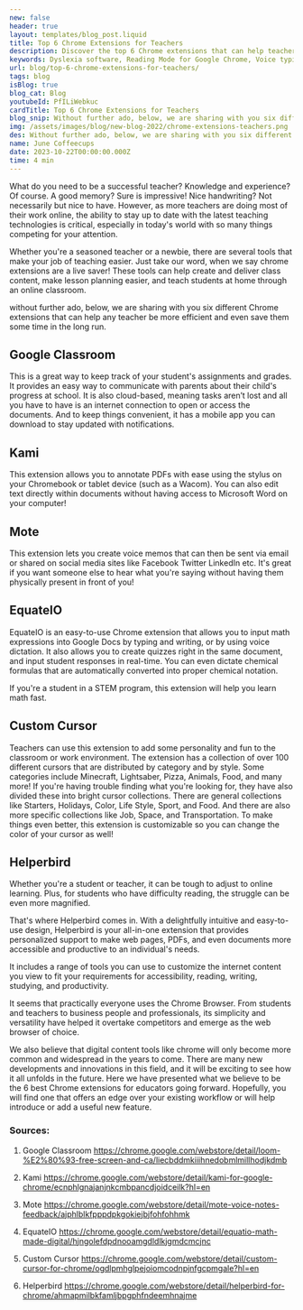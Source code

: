 ```yaml
---
new: false
header: true
layout: templates/blog_post.liquid
title: Top 6 Chrome Extensions for Teachers
description: Discover the top 6 Chrome extensions that can help teachers be more efficient and save time.
keywords: Dyslexia software, Reading Mode for Google Chrome, Voice typing for Chrome, Text to speech for Chrome, text reader, Immersive Reader, dyslexia fonts, accessibility software, dyslexia software, Helperbird for Edge, Helperbird for Firefox, Helperbird for Chrome, Opendyslexic for Chrome, OpenDyslexic
url: blog/top-6-chrome-extensions-for-teachers/
tags: blog
isBlog: true
blog_cat: Blog
youtubeId: PfILiWebkuc
cardTitle: Top 6 Chrome Extensions for Teachers
blog_snip: Without further ado, below, we are sharing with you six different Chrome extensions that can help any teacher be more efficient and even save them some time in the long run.
img: /assets/images/blog/new-blog-2022/chrome-extensions-teachers.png
des: Without further ado, below, we are sharing with you six different Chrome extensions that can help any teacher be more efficient and even save them some time in the long run.
name: June Coffeecups
date: 2023-10-22T00:00:00.000Z
time: 4 min
---
```



What do you need to be a successful teacher? Knowledge and experience? Of course. A good memory?
Sure is impressive! Nice handwriting? Not necessarily but nice to have. However, as more teachers
are doing most of their work online, the ability to stay up to date with the latest teaching
technologies is critical, especially in today's world with so many things competing for your
attention.

Whether you're a seasoned teacher or a newbie, there are several tools that make your job of
teaching easier. Just take our word, when we say chrome extensions are a live saver! These tools can
help create and deliver class content, make lesson planning easier, and teach students at home
through an online classroom.

without further ado, below, we are sharing with you six different Chrome extensions that can help
any teacher be more efficient and even save them some time in the long run.

## Google Classroom

This is a great way to keep track of your student's assignments and grades. It provides an easy way
to communicate with parents about their child's progress at school. It is also cloud-based, meaning
tasks aren’t lost and all you have to have is an internet connection to open or access the
documents. And to keep things convenient, it has a mobile app you can download to stay updated with
notifications.

## Kami

This extension allows you to annotate PDFs with ease using the stylus on your Chromebook or tablet
device (such as a Wacom). You can also edit text directly within documents without having access to
Microsoft Word on your computer!

## Mote

This extension lets you create voice memos that can then be sent via email or shared on social media
sites like Facebook Twitter LinkedIn etc. It's great if you want someone else to hear what you're
saying without having them physically present in front of you!

## EquateIO

EquateIO is an easy-to-use Chrome extension that allows you to input math expressions into Google
Docs by typing and writing, or by using voice dictation. It also allows you to create quizzes right
in the same document, and input student responses in real-time. You can even dictate chemical
formulas that are automatically converted into proper chemical notation.

If you're a student in a STEM program, this extension will help you learn math fast.

## Custom Cursor

Teachers can use this extension to add some personality and fun to the classroom or work
environment. The extension has a collection of over 100 different cursors that are distributed by
category and by style. Some categories include Minecraft, Lightsaber, Pizza, Animals, Food, and many
more! If you're having trouble finding what you're looking for, they have also divided these into
bright cursor collections. There are general collections like Starters, Holidays, Color, Life Style,
Sport, and Food. And there are also more specific collections like Job, Space, and Transportation.
To make things even better, this extension is customizable so you can change the color of your
cursor as well!

## Helperbird

Whether you're a student or teacher, it can be tough to adjust to online learning. Plus, for
students who have difficulty reading, the struggle can be even more magnified.

That's where Helperbird comes in. With a delightfully intuitive and easy-to-use design, Helperbird
is your all-in-one extension that provides personalized support to make web pages, PDFs, and even
documents more accessible and productive to an individual's needs.

It includes a range of tools you can use to customize the internet content you view to fit your
requirements for accessibility, reading, writing, studying, and productivity.

It seems that practically everyone uses the Chrome Browser. From students and teachers to business
people and professionals, its simplicity and versatility have helped it overtake competitors and
emerge as the web browser of choice.

We also believe that digital content tools like chrome will only become more common and widespread
in the years to come. There are many new developments and innovations in this field, and it will be
exciting to see how it all unfolds in the future. Here we have presented what we believe to be the 6
best Chrome extensions for educators going forward. Hopefully, you will find one that offers an edge
over your existing workflow or will help introduce or add a useful new feature.

### Sources:

1. Google Classroom
   https://chrome.google.com/webstore/detail/loom-%E2%80%93-free-screen-and-ca/liecbddmkiiihnedobmlmillhodjkdmb

2. Kami
   https://chrome.google.com/webstore/detail/kami-for-google-chrome/ecnphlgnajanjnkcmbpancdjoidceilk?hl=en

3. Mote
   https://chrome.google.com/webstore/detail/mote-voice-notes-feedback/ajphlblkfpppdpkgokiejbjfohfohhmk

4. EquateIO
   https://chrome.google.com/webstore/detail/equatio-math-made-digital/hjngolefdpdnooamgdldlkjgmdcmcjnc

5. Custom Cursor
   https://chrome.google.com/webstore/detail/custom-cursor-for-chrome/ogdlpmhglpejoiomcodnpjnfgcpmgale?hl=en

6. Helperbird
   https://chrome.google.com/webstore/detail/helperbird-for-chrome/ahmapmilbkfamljbpgphfndeemhnajme

